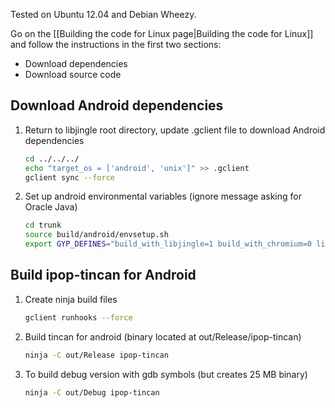 Tested on Ubuntu 12.04 and Debian Wheezy.

Go on the [[Building the code for Linux page|Building the code for Linux]]
and follow the instructions in the first two sections:

* Download dependencies
* Download source code

## Download Android dependencies

1.  Return to libjingle root directory, update .gclient file to download Android dependencies

    ```bash
    cd ../../../
    echo "target_os = ['android', 'unix']" >> .gclient
    gclient sync --force
    ```

2.  Set up android environmental variables (ignore message asking for Oracle Java)

    ```bash
    cd trunk
    source build/android/envsetup.sh
    export GYP_DEFINES="build_with_libjingle=1 build_with_chromium=0 libjingle_java=0 $GYP_DEFINES"
    ```

## Build ipop-tincan for Android

1.  Create ninja build files

    ```bash
    gclient runhooks --force
    ```

2.  Build tincan for android (binary located at out/Release/ipop-tincan)

    ```bash
    ninja -C out/Release ipop-tincan
    ```

3.  To build debug version with gdb symbols (but creates 25 MB binary)

    ```bash
    ninja -C out/Debug ipop-tincan
    ```

